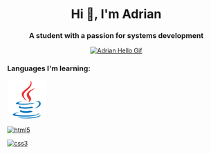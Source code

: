<h1 align="center">Hi 👋, I'm Adrian</h1>
<h3 align="center">A student with a passion for systems development</h3>


<p align="center"><a  href="Your heart <3" target="_blank" rel="noreferrer"> <img src="https://media.giphy.com/media/wb0HOi1fGNBfxxQjVb/giphy.gif" alt="Adrian Hello Gif" width="500" height="500"/>
</a>
</p>

<h3 align="left">Languages I'm learning:</h3>
<p align="left"> <a href="https://www.java.com" target="_blank" rel="noreferrer"> <img src="https://raw.githubusercontent.com/devicons/devicon/master/icons/java/java-original.svg" alt="java" width="90" height="90"/> </a> </p> <p> <a href="" target="_blank" rel="noreferrer"> <img src="https://cdn.jsdelivr.net/gh/devicons/devicon/icons/html5/html5-original.svg" alt="html5" width="90" height="90"/> </a> </p> <p> <a href="" target="_blank" rel="noreferrer"> <img src="https://cdn.jsdelivr.net/gh/devicons/devicon/icons/css3/css3-original.svg" alt="css3" width="90" height="90"/> </a> </p>
<!---
AdrianTr18/AdrianTr18 is a ✨ special ✨ repository because its `README.md` (this file) appears on your GitHub profile.
You can click the Preview link to take a look at your changes.
--->
